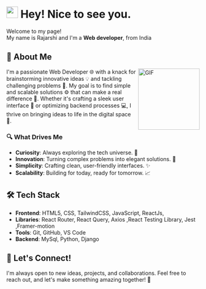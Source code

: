 <h1><img src="https://emojis.slackmojis.com/emojis/images/1531849430/4246/blob-sunglasses.gif?1531849430" width="30"/> Hey! Nice to see you.</h1>


<p>Welcome to my page! </br> My name is Rajarshi and I'm a <b>Web developer</b>, from India


## 👋 About Me
<img align="right" alt="GIF" height="160px" src="https://media.giphy.com/media/du3J3cXyzhj75IOgvA/giphy.gif" />
I'm a passionate Web Developer 🌐 with a knack for brainstorming innovative ideas 💡 and tackling challenging problems 🧩. My goal is to find simple and scalable solutions ⚙️ that can make a real difference 🌟. Whether it's crafting a sleek user interface 🎨 or optimizing backend processes 💻, I thrive on bringing ideas to life in the digital space 🚀.

### 🔍 What Drives Me
* <b>Curiosity</b>: Always exploring the tech universe. 🚀
* <b>Innovation</b>: Turning complex problems into elegant solutions. 🧠
* <b>Simplicity</b>: Crafting clean, user-friendly interfaces. ✨
* <b>Scalability</b>: Building for today, ready for tomorrow. 📈

## 🛠️ Tech Stack
* <b>Frontend</b>: HTML5, CSS, TailwindCSS, JavaScript, ReactJs,
* <b>Libraries</b>: React Router, React Query, Axios ,React Testing Library, Jest ,Framer-motion
* <b>Tools</b>: Git, GitHub, VS Code
* <b>Backend</b>: MySql, Python, Django

## 🌟 Let's Connect!
I'm always open to new ideas, projects, and collaborations. Feel free to reach out, and let's make something amazing together! 🤝
